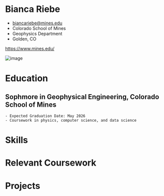 # Bianca Riebe
- biancariebe@mines.edu
- Colorado School of Mines
- Geophysics Department
- Golden, CO

https://www.mines.edu/

![image](https://github.com/biancaann6/resume/assets/129909596/aaf442f8-0dfa-4fc3-b6cb-489ba09876d1)

# Education

## Sophmore in Geophysical Engineering, Colorado School of Mines
    - Expected Graduation Date: May 2026
    - Coursework in physics, computer science, and data science


# Skills


# Relevant Coursework


# Projects
